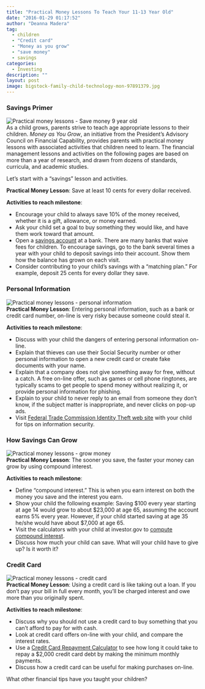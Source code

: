```yaml
---
title: "Practical Money Lessons To Teach Your 11-13 Year Old"
date: "2016-01-29 01:17:52"
author: "Deanna Madera"
tag:
  - children
  - "Credit card"
  - "Money as you grow"
  - "save money"
  - savings
categories:
  - Investing
description: ""
layout: post
image: bigstock-family-child-technology-mon-97891379.jpg
---
```


### Savings Primer

![Practical money lessons - Save money 9 year old](/posts/bigstock-education-school-and-money-sa-70932742-1024x833.jpg)  
As a child grows, parents strive to teach age appropriate lessons to their children. _Money as You Grow_, an initiative from the President’s Advisory Council on Financial Capability, provides parents with practical money lessons with associated activities that children need to learn. The financial management lessons and activities on the following pages are based on more than a year of research, and drawn from dozens of standards, curricula, and academic studies.

Let’s start with a “savings” lesson and activities.

**Practical Money Lesson**: Save at least 10 cents for every dollar received.

**Activities to reach milestone**:

- Encourage your child to always save 10% of the money received, whether it is a gift, allowance, or money earned.
- Ask your child set a goal to buy something they would like, and have them work toward that amount.
- Open a [savings account](http://moderntips.com/how-to-get-your-moneys-worth-from-checking-accounts) at a bank. There are many banks that waive fees for children. To encourage savings, go to the bank several times a year with your child to deposit savings into their account. Show them how the balance has grown on each visit.
- Consider contributing to your child’s savings with a “matching plan.” For example, deposit 25 cents for every dollar they save.

### Personal Information

![Practical money lessons - personal information](/posts/bigstock-Mother-looking-after-son-doing-87393188-10-year-old.jpg)  
**Practical Money Lesson**: Entering personal information, such as a bank or credit card number, on-line is very risky because someone could steal it.

**Activities to reach milestone**:

- Discuss with your child the dangers of entering personal information on-line.
- Explain that thieves can use their Social Security number or other personal information to open a new credit card or create fake documents with your name.
- Explain that a company does not give something away for free, without a catch. A free on-line offer, such as games or cell phone ringtones, are typically scams to get people to spend money without realizing it, or provide personal information for phishing.
- Explain to your child to never reply to an email from someone they don’t know, if the subject matter is inappropriate, and never clicks on pop-up ads.
- Visit [Federal Trade Commission Identity Theft web site](http://www.consumer.ftc.gov/features/feature-0014-identity-theft) with your child for tips on information security.

### How Savings Can Grow

![Practical money lessons - grow money](/posts/bigstock-Growing-money-in-flowerpots-on-92069222-1024x703.jpg)  
**Practical Money Lesson**: The sooner you save, the faster your money can grow by using compound interest.

**Activities to reach milestone**:

- Define “compound interest.” This is when you earn interest on both the money you save and the interest you earn.
- Show your child the following example: Saving $100 every year starting at age 14 would grow to about $23,000 at age 65, assuming the account earns 5% every year. However, if your child started saving at age 35 he/she would have about $7,000 at age 65.
- Visit the calculators with your child at investor.gov to [compute compound interest](https://investor.gov/tools/calculators/compound-interest-calculator).
- Discuss how much your child can save. What will your child have to give up? Is it worth it?

### Credit Card

![Practical money lessons - credit card](/posts/bigstock-A-young-buyer-with-colored-bag-107959439.jpg)  
**Practical Money Lesson**: Using a credit card is like taking out a loan. If you don’t pay your bill in full every month, you’ll be charged interest and owe more than you originally spent.

**Activities to reach milestone**:

- Discuss why you should not use a credit card to buy something that you can’t afford to pay for with cash.
- Look at credit card offers on-line with your child, and compare the interest rates.
- Use a [Credit Card Repayment Calculator](https://www.calcxml.com/calculators/how-long-will-it-take-to-pay-off-my-credit-card) to see how long it could take to repay a $2,000 credit card debt by making the minimum monthly payments.
- Discuss how a credit card can be useful for making purchases on-line.

What other financial tips have you taught your children?
